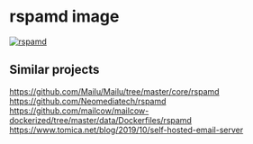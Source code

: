 # rspamd image

[![rspamd](https://github.com/ectobit/container-images/actions/workflows/rspamd.yml/badge.svg)](https://github.com/ectobit/container-images/actions/workflows/rspamd.yml)

## Similar projects

https://github.com/Mailu/Mailu/tree/master/core/rspamd
https://github.com/Neomediatech/rspamd
https://github.com/mailcow/mailcow-dockerized/tree/master/data/Dockerfiles/rspamd
https://www.tomica.net/blog/2019/10/self-hosted-email-server

